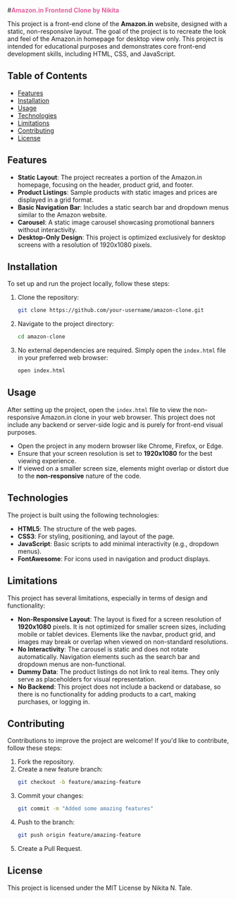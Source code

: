 #<span style="color:e0609e; font-weight:bold;">Amazon.in Frontend Clone by Nikita</span>

This project is a front-end clone of the **Amazon.in** website, designed with a static, non-responsive layout. The goal of the project is to recreate the look and feel of the Amazon.in homepage for desktop view only. This project is intended for educational purposes and demonstrates core front-end development skills, including HTML, CSS, and JavaScript.

## Table of Contents

- [Features](#features)
- [Installation](#installation)
- [Usage](#usage)
- [Technologies](#technologies)
- [Limitations](#limitations)
- [Contributing](#contributing)
- [License](#license)

## Features

- **Static Layout**: The project recreates a portion of the Amazon.in homepage, focusing on the header, product grid, and footer.
- **Product Listings**: Sample products with static images and prices are displayed in a grid format.
- **Basic Navigation Bar**: Includes a static search bar and dropdown menus similar to the Amazon website.
- **Carousel**: A static image carousel showcasing promotional banners without interactivity.
- **Desktop-Only Design**: This project is optimized exclusively for desktop screens with a resolution of 1920x1080 pixels.

## Installation

To set up and run the project locally, follow these steps:

1. Clone the repository:
    ```bash
    git clone https://github.com/your-username/amazon-clone.git
    ```
2. Navigate to the project directory:
    ```bash
    cd amazon-clone
    ```
3. No external dependencies are required. Simply open the `index.html` file in your preferred web browser:
    ```bash
    open index.html
    ```

## Usage

After setting up the project, open the `index.html` file to view the non-responsive Amazon.in clone in your web browser. This project does not include any backend or server-side logic and is purely for front-end visual purposes.

- Open the project in any modern browser like Chrome, Firefox, or Edge.
- Ensure that your screen resolution is set to **1920x1080** for the best viewing experience.
- If viewed on a smaller screen size, elements might overlap or distort due to the **non-responsive** nature of the code.

## Technologies

The project is built using the following technologies:

- **HTML5**: The structure of the web pages.
- **CSS3**: For styling, positioning, and layout of the page.
- **JavaScript**: Basic scripts to add minimal interactivity (e.g., dropdown menus).
- **FontAwesome**: For icons used in navigation and product displays.

## Limitations

This project has several limitations, especially in terms of design and functionality:

- **Non-Responsive Layout**: The layout is fixed for a screen resolution of **1920x1080** pixels. It is not optimized for smaller screen sizes, including mobile or tablet devices. Elements like the navbar, product grid, and images may break or overlap when viewed on non-standard resolutions.
- **No Interactivity**: The carousel is static and does not rotate automatically. Navigation elements such as the search bar and dropdown menus are non-functional.
- **Dummy Data**: The product listings do not link to real items. They only serve as placeholders for visual representation.
- **No Backend**: This project does not include a backend or database, so there is no functionality for adding products to a cart, making purchases, or logging in.

## Contributing

Contributions to improve the project are welcome! If you'd like to contribute, follow these steps:

1. Fork the repository.
2. Create a new feature branch:
    ```bash
    git checkout -b feature/amazing-feature
    ```
3. Commit your changes:
    ```bash
    git commit -m "Added some amazing features"
    ```
4. Push to the branch:
    ```bash
    git push origin feature/amazing-feature
    ```
5. Create a Pull Request.

## License

This project is licensed under the MIT License by Nikita N. Tale. 
